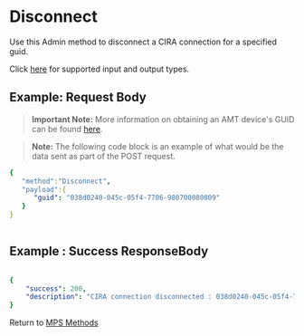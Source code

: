 # Disconnect

Use this Admin method to disconnect a CIRA connection for a specified guid.

Click [here](types.md) for supported input and output types.

## Example: Request Body

>**Important Note:** More information on obtaining an AMT device's GUID can be found [here](../../Topics/guids.md).

>**Note:** The following code block is an example of what would be the data sent as part of the POST request. 

``` yaml
{  
   "method":"Disconnect",
   "payload":{
      "guid": "038d0240-045c-05f4-7706-980700080009"
   }
}
	
```
## Example : Success ResponseBody

``` yaml

{
	"success": 200,
	"description": "CIRA connection disconnected : 038d0240-045c-05f4-7706-980700080009"
}

```

Return to [MPS Methods](../indexMPS.md)